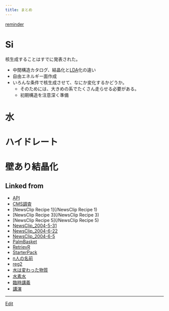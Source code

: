 ```yaml
---
title: まとめ
---
```



[reminder](/reminder)


# Si

核生成することはすでに発表された。

* 中間構造カタログ、結晶化と[LDA](/LDA)化の違い
* 自由エネルギー面作成
* いろんな条件で核生成させて、なにか変化するかどうか。
   * そのためには、大きめの系でたくさん走らせる必要がある。
   * 初期構造を注意深く準備

# 水


# ハイドレート


# 壁あり結晶化





## Linked from

* [API](/API)
* [CMS調査](/CMS調査)
* [NewsClip Recipe 1](/NewsClip Recipe 1)
* [NewsClip Recipe 3](/NewsClip Recipe 3)
* [NewsClip Recipe 5](/NewsClip Recipe 5)
* [NewsClip_2004-5-31](/NewsClip_2004-5-31)
* [NewsClip_2004-6-22](/NewsClip_2004-6-22)
* [NewsClip_2004-6-5](/NewsClip_2004-6-5)
* [PalmBasket](/PalmBasket)
* [RetrievR](/RetrievR)
* [StarterPack](/StarterPack)
* [n人の名前](/n人の名前)
* [reg2](/reg2)
* [水は変わった物質](/水は変わった物質)
* [水素水](/水素水)
* [臨時講義](/臨時講義)
* [講演](/講演)


----

[Edit](https://github.com/vitroid/vitroid.github.io/edit/master/MD/まとめ.md)

